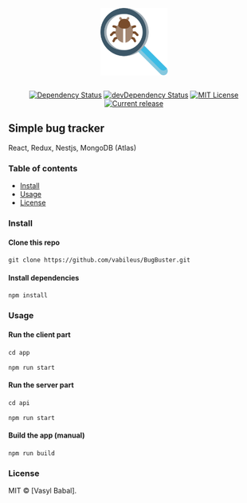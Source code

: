 <p align="center">
  <img src="https://github.com/vabileus/BugBuster/blob/master/github/logo.svg" width="135" align="center">
  <br>
  <br>
</p>

<p align="center">
  <a href="https://david-dm.org/vabileus/BugBuster"><img alt="Dependency Status" src="https://david-dm.org/vabileus/BugBuster.svg?style=flat"></a>
  <a href="https://david-dm.org/vabileus/BugBuster?type=dev"><img alt="devDependency Status" src="https://david-dm.org/vabileus/BugBuster/dev-status.svg?style=flat"></a>
  <a href="http://opensource.org/licenses/MIT"><img alt="MIT License" src="https://img.shields.io/npm/l/express.svg"></a>
  <a href="https://github.com/vabileus/BugBuster/releases"><img alt="Current release" src="https://img.shields.io/github/release/vabileus/BugBuster.svg"></a>
</p>

## Simple bug tracker

React, Redux, Nestjs, MongoDB (Atlas)

### Table of contents

* [Install](#install)
* [Usage](#usage)
* [License](#license)

### Install

#### Clone this repo

```
git clone https://github.com/vabileus/BugBuster.git
```

#### Install dependencies

```
npm install
```

### Usage

#### Run the client part

```
cd app
```

```
npm run start
```

#### Run the server part

```
cd api
```

```
npm run start
```

#### Build the app (manual)

```
npm run build
```

### License

MIT © [Vasyl Babal].
